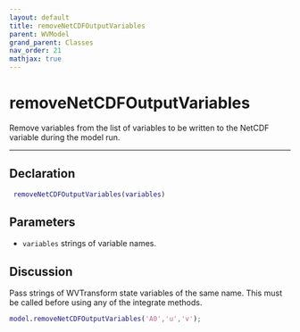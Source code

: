 ```yaml
---
layout: default
title: removeNetCDFOutputVariables
parent: WVModel
grand_parent: Classes
nav_order: 21
mathjax: true
---
```


#  removeNetCDFOutputVariables

Remove variables from the list of variables to be written to the NetCDF variable during the model run.


---

## Declaration
```matlab
 removeNetCDFOutputVariables(variables)
```
## Parameters
+ `variables`  strings of variable names.

## Discussion

       
  Pass strings of WVTransform state variables of the
  same name. This must be called before using any of the
  integrate methods.
 
  ```matlab
  model.removeNetCDFOutputVariables('A0','u','v');
  ```
